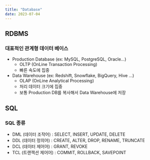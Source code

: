 ```yaml
---
title: "Database"
date: 2023-07-04
---
```


## RDBMS


### 대표적인 관계형 데이터 베이스
- Production Database (ex: MySQL, PostgreSQL, Oracle...)
    - OLTP (OnLine Transaction Processing)
    - 빠른 속도에 집중
- Data Warehouse (ex: Redshift, Snowflake, BigQuery, Hive ...)
    - OLAP (OnLine Analytical Processing)
    - 처리 데이터 크기에 집중
    - 보통 Production DB를 복사해서 Data Warehouse에 저장

## SQL

### SQL 종류
- DML (데이터 조작어) : SELECT, INSERT, UPDATE, DELETE
- DDL (데이터 정의어) : CREATE, ALTER, DROP, RENAME, TRUNCATE
- DCL (데이터 제어어) : GRANT, REVOKE
- TCL (트랜잭션 제어어) : COMMIT, ROLLBACK, SAVEPOINT